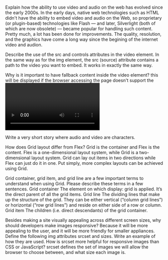 Explain how the ability to use video and audio on the web has evolved since the early 2000s. In the early days, native web technologies such as HTML didn't have the ability to embed video and audio on the Web, so proprietary (or plugin-based) technologies like Flash — and later, Silverlight (both of which are now obsolete) — became popular for handling such content. Pretty much, a lot has been done for improvements. The quality, resolution, and the graphics have come a long way since the begining of the internet video and audion.

Describe the use of the src and controls attributes in the video element. In the same way as for the img element, the src (source) attribute contains a path to the video you want to embed. It works in exactly the same way.

Why is it important to have fallback content inside the video element? this will be displayed if the browser accessing the page doesn't support the <video> element, allowing us to provide a fallback for older browsers. This can be anything you like; in this case, we've provided a direct link to the video file, so the user can at least access it some way regardless of what browser they are using.

Write a very short story where audio and video are characters.


How does Grid layout differ from Flex? Grid is the container and Flex is the content. Flex is a one-dimensional layout system, while Grid is a two-dimensional layout system. Grid can lay out items in two directions while Flex can just do it in one. Put simply, more complex layouts can be achieved using Grid.

Grid container, grid item, and grid line are a few important terms to understand when using Grid. Please describe these terms in a few sentences. Grid container The element on which display: grid is applied. It’s the direct parent of all the grid items. Grid line The dividing lines that make up the structure of the grid. They can be either vertical (“column grid lines”) or horizontal (“row grid lines”) and reside on either side of a row or column. Grid item The children (i.e. direct descendants) of the grid container.


Besides making a site visually appealing across different screen sizes, why should developers make images responsive? Because it will be more appealing to the user, and it will be more friendly for smaller appliances.
Define the following img attributes srcset and sizes. Write an example of how they are used.
How is srcset more helpful for responsive images than CSS or JavaScript? srcset defines the set of images we will allow the browser to choose between, and what size each image is.
